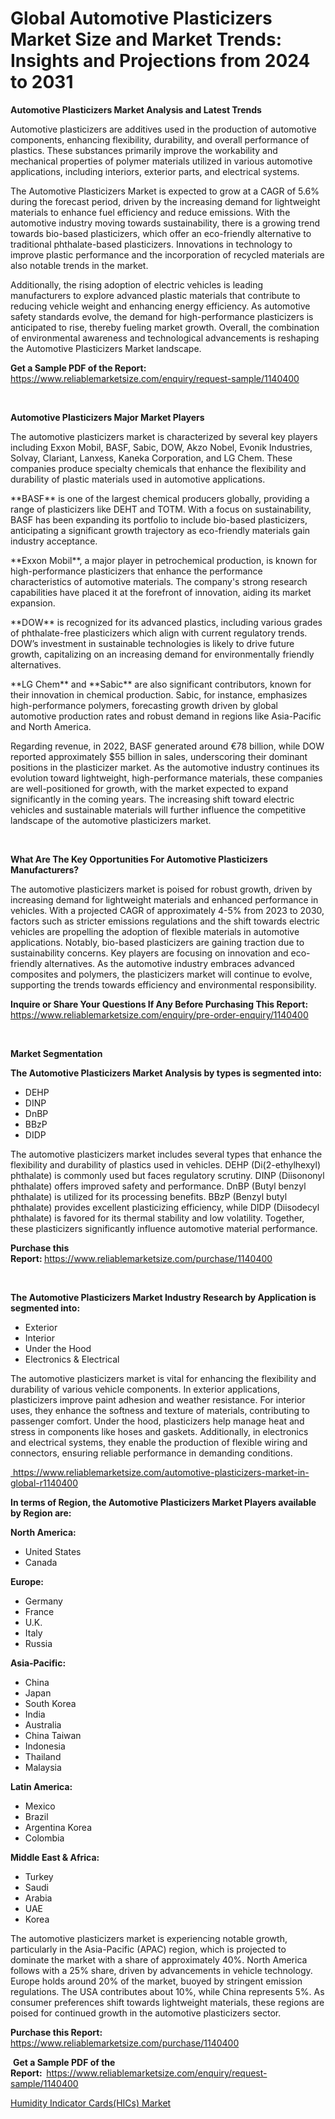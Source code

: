 <p><h1>Global Automotive Plasticizers Market Size and Market Trends: Insights and Projections from 2024 to 2031</h1></p><p><strong>Automotive Plasticizers Market Analysis and Latest Trends</strong></p>
<p><p>Automotive plasticizers are additives used in the production of automotive components, enhancing flexibility, durability, and overall performance of plastics. These substances primarily improve the workability and mechanical properties of polymer materials utilized in various automotive applications, including interiors, exterior parts, and electrical systems.</p><p>The Automotive Plasticizers Market is expected to grow at a CAGR of 5.6% during the forecast period, driven by the increasing demand for lightweight materials to enhance fuel efficiency and reduce emissions. With the automotive industry moving towards sustainability, there is a growing trend towards bio-based plasticizers, which offer an eco-friendly alternative to traditional phthalate-based plasticizers. Innovations in technology to improve plastic performance and the incorporation of recycled materials are also notable trends in the market.</p><p>Additionally, the rising adoption of electric vehicles is leading manufacturers to explore advanced plastic materials that contribute to reducing vehicle weight and enhancing energy efficiency. As automotive safety standards evolve, the demand for high-performance plasticizers is anticipated to rise, thereby fueling market growth. Overall, the combination of environmental awareness and technological advancements is reshaping the Automotive Plasticizers Market landscape.</p></p>
<p><strong>Get a Sample PDF of the Report:&nbsp;</strong> <a href="https://www.reliablemarketsize.com/enquiry/request-sample/1140400?utm_campaign=1897&utm_medium=2&utm_source=Github&utm_content=ia&utm_term=28122024&utm_id=automotive-plasticizers">https://www.reliablemarketsize.com/enquiry/request-sample/1140400</a></p>
<p>&nbsp;</p>
<p><strong>Automotive Plasticizers Major Market Players</strong></p>
<p><p>The automotive plasticizers market is characterized by several key players including Exxon Mobil, BASF, Sabic, DOW, Akzo Nobel, Evonik Industries, Solvay, Clariant, Lanxess, Kaneka Corporation, and LG Chem. These companies produce specialty chemicals that enhance the flexibility and durability of plastic materials used in automotive applications.</p><p>**BASF** is one of the largest chemical producers globally, providing a range of plasticizers like DEHT and TOTM. With a focus on sustainability, BASF has been expanding its portfolio to include bio-based plasticizers, anticipating a significant growth trajectory as eco-friendly materials gain industry acceptance.</p><p>**Exxon Mobil**, a major player in petrochemical production, is known for high-performance plasticizers that enhance the performance characteristics of automotive materials. The company's strong research capabilities have placed it at the forefront of innovation, aiding its market expansion.</p><p>**DOW** is recognized for its advanced plastics, including various grades of phthalate-free plasticizers which align with current regulatory trends. DOW’s investment in sustainable technologies is likely to drive future growth, capitalizing on an increasing demand for environmentally friendly alternatives.</p><p>**LG Chem** and **Sabic** are also significant contributors, known for their innovation in chemical production. Sabic, for instance, emphasizes high-performance polymers, forecasting growth driven by global automotive production rates and robust demand in regions like Asia-Pacific and North America.</p><p>Regarding revenue, in 2022, BASF generated around €78 billion, while DOW reported approximately $55 billion in sales, underscoring their dominant positions in the plasticizer market. As the automotive industry continues its evolution toward lightweight, high-performance materials, these companies are well-positioned for growth, with the market expected to expand significantly in the coming years. The increasing shift toward electric vehicles and sustainable materials will further influence the competitive landscape of the automotive plasticizers market.</p></p>
<p>&nbsp;</p>
<p><strong>What Are The Key Opportunities For Automotive Plasticizers Manufacturers?</strong></p>
<p><p>The automotive plasticizers market is poised for robust growth, driven by increasing demand for lightweight materials and enhanced performance in vehicles. With a projected CAGR of approximately 4-5% from 2023 to 2030, factors such as stricter emissions regulations and the shift towards electric vehicles are propelling the adoption of flexible materials in automotive applications. Notably, bio-based plasticizers are gaining traction due to sustainability concerns. Key players are focusing on innovation and eco-friendly alternatives. As the automotive industry embraces advanced composites and polymers, the plasticizers market will continue to evolve, supporting the trends towards efficiency and environmental responsibility.</p></p>
<p><strong>Inquire or Share Your Questions If Any Before Purchasing This Report:</strong> <a href="https://www.reliablemarketsize.com/enquiry/pre-order-enquiry/1140400?utm_campaign=1897&utm_medium=2&utm_source=Github&utm_content=ia&utm_term=28122024&utm_id=automotive-plasticizers">https://www.reliablemarketsize.com/enquiry/pre-order-enquiry/1140400</a></p>
<p>&nbsp;</p>
<p><strong>Market Segmentation</strong></p>
<p><strong>The Automotive Plasticizers Market Analysis by types is segmented into:</strong></p>
<p><ul><li>DEHP</li><li>DINP</li><li>DnBP</li><li>BBzP</li><li>DIDP</li></ul></p>
<p><p>The automotive plasticizers market includes several types that enhance the flexibility and durability of plastics used in vehicles. DEHP (Di(2-ethylhexyl) phthalate) is commonly used but faces regulatory scrutiny. DINP (Diisononyl phthalate) offers improved safety and performance. DnBP (Butyl benzyl phthalate) is utilized for its processing benefits. BBzP (Benzyl butyl phthalate) provides excellent plasticizing efficiency, while DIDP (Diisodecyl phthalate) is favored for its thermal stability and low volatility. Together, these plasticizers significantly influence automotive material performance.</p></p>
<p><strong>Purchase this Report:&nbsp;</strong><a href="https://www.reliablemarketsize.com/purchase/1140400?utm_campaign=1897&utm_medium=2&utm_source=Github&utm_content=ia&utm_term=28122024&utm_id=automotive-plasticizers">https://www.reliablemarketsize.com/purchase/1140400</a></p>
<p>&nbsp;</p>
<p><strong>The Automotive Plasticizers Market Industry Research by Application is segmented into:</strong></p>
<p><ul><li>Exterior</li><li>Interior</li><li>Under the Hood</li><li>Electronics & Electrical</li></ul></p>
<p><p>The automotive plasticizers market is vital for enhancing the flexibility and durability of various vehicle components. In exterior applications, plasticizers improve paint adhesion and weather resistance. For interior uses, they enhance the softness and texture of materials, contributing to passenger comfort. Under the hood, plasticizers help manage heat and stress in components like hoses and gaskets. Additionally, in electronics and electrical systems, they enable the production of flexible wiring and connectors, ensuring reliable performance in demanding conditions.</p></p>
<p><a href="https://www.reliablemarketsize.com/automotive-plasticizers-market-in-global-r1140400?utm_campaign=1897&utm_medium=2&utm_source=Github&utm_content=ia&utm_term=28122024&utm_id=automotive-plasticizers">&nbsp;https://www.reliablemarketsize.com/automotive-plasticizers-market-in-global-r1140400</a></p>
<p><strong>In terms of Region, the Automotive Plasticizers Market Players available by Region are:</strong></p>
<p>
    <p> <strong> North America: </strong>
        <ul>
            <li>United States</li>
            <li>Canada</li>
        </ul>
        </p> 
    <p> <strong> Europe: </strong>
        <ul>
            <li>Germany</li>
            <li>France</li>
            <li>U.K.</li>
            <li>Italy</li>
            <li>Russia</li>
        </ul>
        </p> 
    <p> <strong> Asia-Pacific: </strong>
        <ul>
            <li>China</li>
            <li>Japan</li>
            <li>South Korea</li>
            <li>India</li>
            <li>Australia</li>
            <li>China Taiwan</li>
            <li>Indonesia</li>
            <li>Thailand</li>
            <li>Malaysia</li>
        </ul>
        </p> 
    <p> <strong> Latin America: </strong>
        <ul>
            <li>Mexico</li>
            <li>Brazil</li>
            <li>Argentina Korea</li>
            <li>Colombia</li>
        </ul>
        </p> 
    <p> <strong> Middle East & Africa: </strong>
        <ul>
            <li>Turkey</li>
            <li>Saudi</li>
            <li>Arabia</li>
            <li>UAE</li>
            <li>Korea</li>
        </ul>
    </p>
    </p>
<p><p>The automotive plasticizers market is experiencing notable growth, particularly in the Asia-Pacific (APAC) region, which is projected to dominate the market with a share of approximately 40%. North America follows with a 25% share, driven by advancements in vehicle technology. Europe holds around 20% of the market, buoyed by stringent emission regulations. The USA contributes about 10%, while China represents 5%. As consumer preferences shift towards lightweight materials, these regions are poised for continued growth in the automotive plasticizers sector.</p></p>
<p><strong>Purchase this Report: </strong><a href="https://www.reliablemarketsize.com/purchase/1140400?utm_campaign=1897&utm_medium=2&utm_source=Github&utm_content=ia&utm_term=28122024&utm_id=automotive-plasticizers">https://www.reliablemarketsize.com/purchase/1140400</a></p>
<p>&nbsp;<strong>Get a Sample PDF of the Report:&nbsp;&nbsp;</strong><a href="https://www.reliablemarketsize.com/enquiry/request-sample/1140400?utm_campaign=1897&utm_medium=2&utm_source=Github&utm_content=ia&utm_term=28122024&utm_id=automotive-plasticizers">https://www.reliablemarketsize.com/enquiry/request-sample/1140400</a></p>
<p><strong></strong></p>
<p><p><a href="https://github.com/ChiragRP21/Market-Research-Report-List-6/blob/main/humidity-indicator-cardshics-market.md?utm_campaign=1897&utm_medium=2&utm_source=Github&utm_content=ia&utm_term=28122024&utm_id=automotive-plasticizers">Humidity Indicator Cards(HICs) Market</a></p></p>